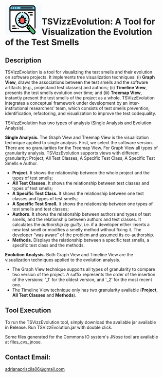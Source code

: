 <img align="left" width="120" height="100" src="https://github.com/AdrianaPriscilaSantos/TSVizzEvolution/blob/master/TSVizzEvolution/src/tsvizzevolution/logo_tsvizz.png">

# TSVizzEvolution: A Tool for Visualization the Evolution of the Test Smells 

## Description
TSVizzEvolution is a tool for visualizing the test smells and their evolution on software projects. 
It implements tree visualization techniques: (i) **Graph View**, draws the associations between the test smells and the software artifacts (e.g., projectand test classes) and authors; (ii) **Timeline View**, presents the test smells evolution over time; and (iii) **Treemap View**, instantly present the test smells of the project as a whole.
TSVizzEvolution integrates a conceptual framework under development by an inter-institutional researchers’ team, which consists of test smells prevention, identification, refactoring, and visualization to improve the test codequality. 


TSVizzEvolution has two types of analysis (Single Analysis and Evolution Analysis).
  
**Single Analysis.** The Graph View and Treemap View is the visualization technique applied to single analysis. First, we select the software version. There are no granularities for the Treemap View. For Graph View all types of granularity analysis. TSVizzEvolution supports views with different granularity: Project, All Test Classes, A Specific Test Class, A Specific Test Smells e Author. 
  - **Project.** It shows the relationship between the whole project and the types of test smells;
  - **All Test Classes.** It shows the relationship between test classes and types of test smells;
  - **A Specific Test Class.** It shows the relationship between one test classes and types of test smells;
  - **A Specific Test Smell.** It shows the relationship between one types of test smells and test classes;
  - **Authors.** It shows the relationship between authors and types of test smells, and the relationship between authors and test classes. It calculates the *authorship by guilty*, i.e. if a developer either inserts a new test smell or modifies a smelly method without fixing it. The developer “was aware” of the problem and assumed its co-authorship.
  - **Methods.** Displays the relationship between a specific test smells, a specific test class and the methods.

**Evolution Analysis.** Both Graph View and Timeline View are the visualization techniques applied to the evolution analysis. 
  - The Graph View technique supports all types of granularity to compare two version of the project. A suffix represents the order of the insertion of the versions: '_1' for the oldest version, and '_2' for the most recent one.
  - The Timeline View technique only has two granularity available (**Project**, **All Test Classes** and **Methods**). 
  
## Tool Execution

To run the TSVizzEvolution tool, simply download the available jar available in Release. Run TSVizzEvolution.jar with double click.

Some files generated for the Commons IO system's JNose tool are available at files_cvs_jnose.

## Contact Email:
adrianapriscila06@gmail.com

